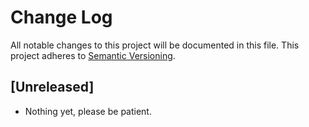 # Change Log
All notable changes to this project will be documented in this file.
This project adheres to [Semantic Versioning](http://semver.org/).

## [Unreleased]
- Nothing yet, please be patient.

